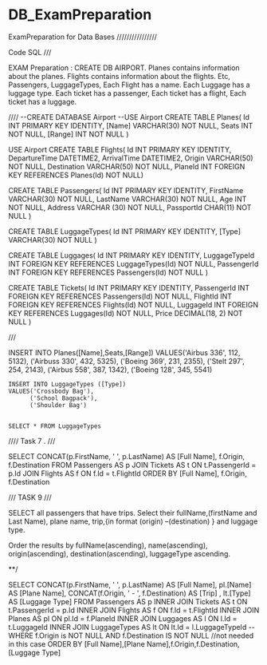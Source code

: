 # DB_ExamPreparation
ExamPreparation for Data Bases
////////////////


Code SQL ///


EXAM Preparation :
CREATE DB AIRPORT.
Planes contains information about the planes.
Flights contains information about the flights. Etc, Passengers, LuggageTypes, 
Each Flight has a name. Each Luggage has a luggage type. 
Each ticket has a passenger, 
Each ticket has a flight, Each ticket has a luggage.

////
--CREATE DATABASE Airport
--USE Airport
CREATE TABLE Planes(
Id INT PRIMARY KEY IDENTITY,
[Name] VARCHAR(30) NOT NULL, 
Seats INT NOT NULL, 
[Range] INT NOT NULL
)

USE Airport
CREATE TABLE Flights(
Id INT PRIMARY KEY IDENTITY,
DepartureTime DATETIME2,
ArrivalTime DATETIME2,
Origin VARCHAR(50) NOT NULL,
Destination VARCHAR(50) NOT NULL,
PlaneId INT FOREIGN KEY REFERENCES Planes(Id) NOT NULL)


CREATE TABLE Passengers(
Id INT PRIMARY KEY IDENTITY,
FirstName VARCHAR(30) NOT NULL,
LastName VARCHAR(30) NOT NULL,
Age INT NOT NULL, 
Address VARCHAR (30) NOT NULL, 
PassportId CHAR(11) NOT NULL
)

CREATE TABLE LuggageTypes(
Id INT PRIMARY KEY IDENTITY, 
[Type] VARCHAR(30) NOT NULL
)


CREATE TABLE Luggages(
Id INT PRIMARY KEY IDENTITY,
LuggageTypeId INT FOREIGN KEY REFERENCES LuggageTypes(Id) NOT NULL,
PassengerId INT FOREIGN KEY REFERENCES Passengers(Id) NOT NULL
)

CREATE TABLE Tickets(
 Id INT PRIMARY KEY IDENTITY,
 PassengerId INT FOREIGN KEY REFERENCES Passengers(Id) NOT NULL,
 FlightId INT FOREIGN KEY REFERENCES Flights(Id) NOT NULL,
 LuggageId INT FOREIGN KEY REFERENCES Luggages(Id) NOT NULL,
 Price DECIMAL(18, 2) NOT NULL
)

///



INSERT INTO Planes([Name],Seats,[Range])
VALUES('Airbus 336', 112, 5132),
        ('Airbuss 330', 432, 5325),
		('Boeing 369', 231, 2355),
        ('Stelt 297', 254, 2143),
		('Airbus 558', 387, 1342),
		('Boeing 128', 345, 5541)



	INSERT INTO LuggageTypes ([Type]) 
	VALUES('Crossbody Bag'),
		  ('School Bagpack'),
		  ('Shoulder Bag')


	SELECT * FROM LuggageTypes

////
Task 7 . ///

  SELECT  CONCAT(p.FirstName, ' ', p.LastName) AS [Full Name],
          f.Origin,
	      f.Destination
    FROM Passengers AS p
    JOIN Tickets AS t ON t.PassengerId = p.Id
    JOIN Flights AS f ON f.Id = t.FlightId
ORDER BY [Full Name], f.Origin, f.Destination


///
TASK 9 ///

SELECT all passengers that have trips.
Select their fullName,(firstName and Last Name),
plane name, 
trip,{in format   (origin) –(destination) }
and luggage type. 

Order the results by fullName(ascending), 
name(ascending),
origin(ascending), 
destination(ascending), 
luggageType ascending. 

**/

SELECT 
      CONCAT(p.FirstName, ' ', p.LastName) AS [Full Name],
	  pl.[Name] AS [Plane Name],
	  CONCAT(f.Origin, ' - ', f.Destination) AS [Trip] ,
	  lt.[Type] AS [Luggage Type] 
  FROM Passengers AS p
  INNER JOIN Tickets AS t ON t.PassengerId = p.Id
  INNER JOIN Flights AS f ON f.Id = t.FlightId
  INNER JOIN Planes AS pl ON pl.Id = f.PlaneId
  INNER JOIN Luggages AS l ON l.Id = t.LuggageId
  INNER JOIN LuggageTypes AS lt ON lt.Id = l.LuggageTypeId
  --WHERE f.Origin is NOT NULL AND f.Destination IS NOT NULL //not needed in this case
  ORDER BY [Full Name],[Plane Name],f.Origin,f.Destination,[Luggage Type] 
